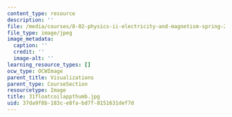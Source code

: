 ```yaml
---
content_type: resource
description: ''
file: /media/courses/8-02-physics-ii-electricity-and-magnetism-spring-2007/37da9f8b183ce8fabd7f8151631def7d_31floatcoilappthumb.jpg
file_type: image/jpeg
image_metadata:
  caption: ''
  credit: ''
  image-alt: ''
learning_resource_types: []
ocw_type: OCWImage
parent_title: Visualizations
parent_type: CourseSection
resourcetype: Image
title: 31floatcoilappthumb.jpg
uid: 37da9f8b-183c-e8fa-bd7f-8151631def7d
---
```

